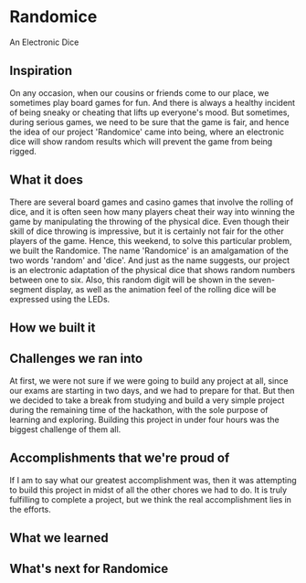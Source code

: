 # Randomice
An Electronic Dice

## Inspiration
On any occasion, when our cousins or friends come to our place, we sometimes play board games for fun. And there is always a healthy incident of being sneaky or cheating that lifts up everyone's mood. But sometimes, during serious games, we need to be sure that the game is fair, and hence the idea of our project 'Randomice' came into being, where an electronic dice will show random results which will prevent the game from being rigged. 

## What it does
There are several board games and casino games that involve the rolling of dice, and it is often seen how many players cheat their way into winning the game by manipulating the throwing of the physical dice. Even though their skill of dice throwing is impressive, but it is certainly not fair for the other players of the game. Hence, this weekend, to solve this particular problem, we built the Randomice. 
The name 'Randomice' is an amalgamation of the two words 'random' and 'dice'. And just as the name suggests, our project is an electronic adaptation of the physical dice that shows random numbers between one to six. Also, this random digit will be shown in the seven-segment display, as well as the animation feel of the rolling dice will be expressed using the LEDs. 

## How we built it

## Challenges we ran into
At first, we were not sure if we were going to build any project at all, since our exams are starting in two days, and we had to prepare for that. But then we decided to take a break from studying and build a very simple project during the remaining time of the hackathon, with the sole purpose of learning and exploring. Building this project in under four hours was the biggest challenge of them all. 

## Accomplishments that we're proud of
If I am to say what our greatest accomplishment was, then it was attempting to build this project in midst of all the other chores we had to do. It is truly fulfilling to complete a project, but we think the real accomplishment lies in the efforts. 

## What we learned


## What's next for Randomice

